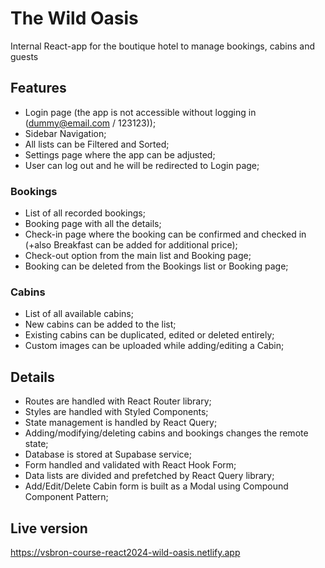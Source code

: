 # The Wild Oasis

Internal React-app for the boutique hotel to manage bookings, cabins and guests

## Features

- Login page (the app is not accessible without logging in (dummy@email.com / 123123));
- Sidebar Navigation;
- All lists can be Filtered and Sorted;
- Settings page where the app can be adjusted;
- User can log out and he will be redirected to Login page;

### Bookings

- List of all recorded bookings;
- Booking page with all the details;
- Check-in page where the booking can be confirmed and checked in (+also Breakfast can be added for additional price);
- Check-out option from the main list and Booking page;
- Booking can be deleted from the Bookings list or Booking page;

### Cabins

- List of all available cabins;
- New cabins can be added to the list;
- Existing cabins can be duplicated, edited or deleted entirely;
- Custom images can be uploaded while adding/editing a Cabin;

## Details

- Routes are handled with React Router library;
- Styles are handled with Styled Components;
- State management is handled by React Query;
- Adding/modifying/deleting cabins and bookings changes the remote state;
- Database is stored at Supabase service;
- Form handled and validated with React Hook Form;
- Data lists are divided and prefetched by React Query library;
- Add/Edit/Delete Cabin form is built as a Modal using Compound Component Pattern;

## Live version

https://vsbron-course-react2024-wild-oasis.netlify.app
